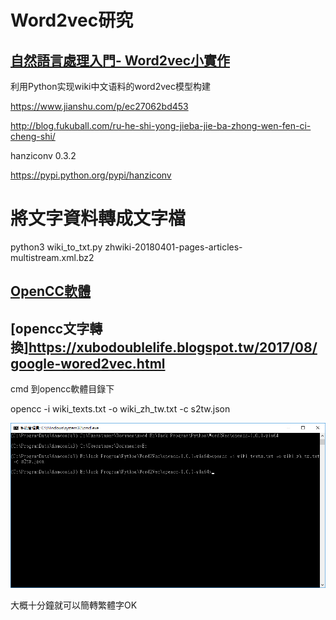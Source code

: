 # Word2vec研究

## [自然語言處理入門- Word2vec小實作](https://medium.com/pyladies-taiwan/%E8%87%AA%E7%84%B6%E8%AA%9E%E8%A8%80%E8%99%95%E7%90%86%E5%85%A5%E9%96%80-word2vec%E5%B0%8F%E5%AF%A6%E4%BD%9C-f8832d9677c8)


利用Python实现wiki中文语料的word2vec模型构建

https://www.jianshu.com/p/ec27062bd453

http://blog.fukuball.com/ru-he-shi-yong-jieba-jie-ba-zhong-wen-fen-ci-cheng-shi/

hanziconv 0.3.2

https://pypi.python.org/pypi/hanziconv


# 將文字資料轉成文字檔
python3 wiki_to_txt.py zhwiki-20180401-pages-articles-multistream.xml.bz2


## [OpenCC軟體](https://bintray.com/package/files/byvoid/opencc/OpenCC)

## [opencc文字轉換]https://xubodoublelife.blogspot.tw/2017/08/google-wored2vec.html

cmd 到opencc軟體目錄下

opencc -i wiki_texts.txt -o wiki_zh_tw.txt -c s2tw.json

![image](https://github.com/Jackmyth/TensorFlowAI/blob/master/pic/Word2vec/1.jpg)

大概十分鐘就可以簡轉繁體字OK

